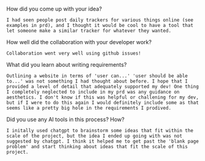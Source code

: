 How did you come up with your idea?
    
    I had seen people post daily trackers for various things online (see examples in prd), and I thought it would be cool to have a tool that let someone make a similar tracker for whatever they wanted.

How well did the collaboration with your developer work?

    Collaboration went very well using github issues!

What did you learn about writing requirements?

    Outlining a website in terms of 'user can...' 'user should be able to...' was not something I had thought about before. I hope that I provided a level of detail that adequately supported my dev! One thing I completely neglected to include in my prd was any guidance on aesthetics. I don't know if this was helpful or challening for my dev, but if I were to do this again I would definitely include some as that seems like a pretty big hole in the requirements I prodived.

Did you use any AI tools in this process? How?

    I initally used chatgpt to brainstorm some ideas that fit within the scale of the project, but the idea I ended up going with was not suggested by chatgpt. I think it helped me to get past the 'blank page problem' and start thinking about ideas that fit the scale of this project.